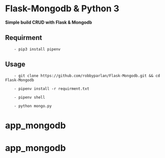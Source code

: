 # Flask-Mongodb & Python 3
**Simple build CRUD with Flask & Mongodb**

## Requirment
```
	- pip3 install pipenv

```

## Usage
```
	- git clone https://github.com/robbyparlan/Flask-Mongodb.git && cd Flask-Mongodb
	
	- pipenv install -r requirment.txt
	
	- pipenv shell
	
	- python mongo.py

```

# app_mongodb
# app_mongodb
